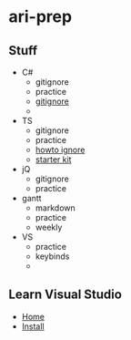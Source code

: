 
# ari-prep

## Stuff
 - C#
    - gitignore
    - practice
    - [gitignore](https://github.com/github/gitignore/blob/master/VisualStudio.gitignore)
    - 
 - TS
    - gitignore
    - practice
    - [howto ignore](https://stackoverflow.com/questions/33958140/how-to-exclude-typescript-compiled-files-from-git)
    - [starter kit](https://github.com/microsoft/TypeScript-React-Starter)
 - jQ
    - gitignore
    - practice
 - gantt
    - markdown
    - practice
    - weekly
 - VS
    - practice
    - keybinds
    - 

## Learn Visual Studio
 - [Home](https://docs.microsoft.com/en-us/visualstudio/windows/?f1url=https%3A%2F%2Fmsdn.microsoft.com%2Fquery%2Fdev16.query%3FappId%3DDev16IDEF1%26l%3Den-US%26k%3Dk(MSDNSTART)%26rd%3Dtrue&view=vs-2019)
 - [Install](https://docs.microsoft.com/en-us/visualstudio/install/install-visual-studio?view=vs-2019)